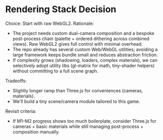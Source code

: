 # Rendering Stack Decision

Choice: Start with raw WebGL2. Rationale:
- The project needs custom dual-camera composition and a bespoke post-process chain (palette + ordered dithering across combined views). Raw WebGL2 gives full control with minimal overhead.
- The repo already has several custom Web/WebGL utilities; avoiding a large framework keeps bundle small and reduces abstraction friction.
- If complexity grows (shadowing, loaders, complex materials), we can selectively adopt utility libs (gl-matrix for math, tiny-shader helpers) without committing to a full scene graph.

Tradeoffs:
- Slightly longer ramp than Three.js for conveniences (cameras, materials).
- We'll build a tiny scene/camera module tailored to this game.

Revisit criteria:
- If M1–M2 progress shows too much boilerplate, consider Three.js for cameras + basic materials while still managing post-process + composition manually.
